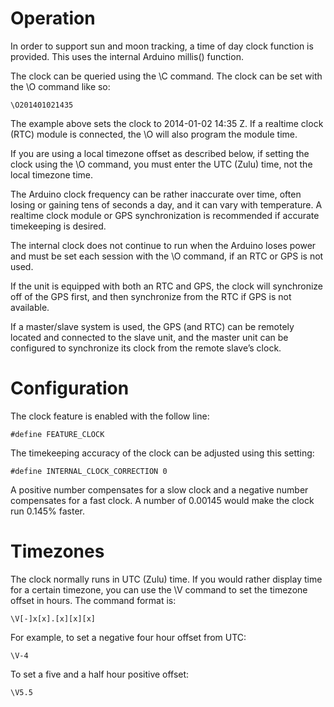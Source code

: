 # Operation

In order to support sun and moon tracking, a time of day clock function is provided.  This uses the internal Arduino millis() function.

The clock can be queried using the \C command.  The clock can be set with the \O command like so:

    \O201401021435

The example above sets the clock to 2014-01-02 14:35 Z.  If a realtime clock (RTC) module is connected, the \O will also program the module time.

If you are using a local timezone offset as described below, if setting the clock using the \O command, you must enter the UTC (Zulu) time, not the local timezone time.

The Arduino clock frequency can be rather inaccurate over time, often losing or gaining tens of seconds a day, and it can vary with temperature.  A realtime clock module or GPS synchronization is recommended if accurate timekeeping is desired.

The internal clock does not continue to run when the Arduino loses power and must be set each session with the \O command, if an RTC or GPS is not used.

If the unit is equipped with both an RTC and GPS, the clock will synchronize off of the GPS first, and then synchronize from the RTC if GPS is not available.

If a master/slave system is used, the GPS (and RTC) can be remotely located and connected to the slave unit, and the master unit can be configured to synchronize its clock from the remote slave’s clock.

# Configuration

The clock feature is enabled with the follow line:

    #define FEATURE_CLOCK

The timekeeping accuracy of the clock can be adjusted using this setting:

    #define INTERNAL_CLOCK_CORRECTION 0

A positive number compensates for a slow clock and a negative number compensates for a fast clock.  A number of 0.00145 would make the clock run 0.145% faster.

# Timezones

The clock normally runs in UTC (Zulu) time.  If you would rather display time for a certain timezone, you can use the \V command to set the timezone offset in hours.  The command format is:

    \V[-]x[x].[x][x][x]

For example, to set a negative four hour offset from UTC:

    \V-4

To set a five and a half hour positive offset:

    \V5.5
